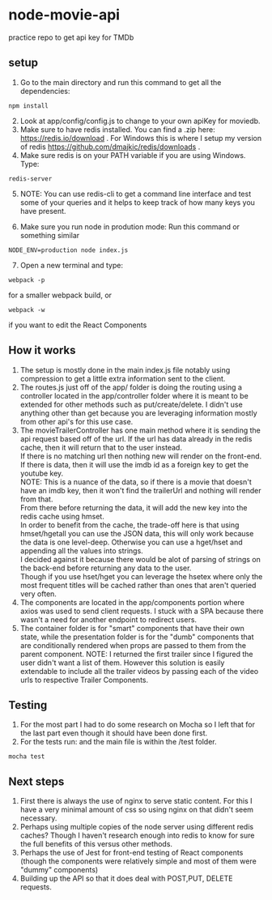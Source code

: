 # node-movie-api
practice repo to get api key for TMDb

## setup

1) Go to the main directory and run this command to get all the dependencies:
```
npm install
```
2) Look at app/config/config.js to change to your own apiKey for moviedb.
3) Make sure to have redis installed. You can find a .zip here: https://redis.io/download . For Windows this is where I setup my version of redis https://github.com/dmajkic/redis/downloads .
4) Make sure redis is on your PATH variable if you are using Windows. Type:
```
redis-server
```
5) NOTE: You can use redis-cli to get a command line interface and test some of your queries and it helps to keep track of how many keys you have present.

6) Make sure you run node in prodution mode: Run this command or something similar
```
NODE_ENV=production node index.js
```
7) Open a new terminal and type:
```
webpack -p
```
for a smaller webpack build, or
```
webpack -w
```
if you want to edit the React Components

## How it works
1) The setup is mostly done in the main index.js file notably using compression to get a little extra information sent to the client.
2) The routes.js just off of the app/ folder is doing the routing using a controller located in the app/controller folder where it is meant to be extended for other methods such as put/create/delete. 
I didn't use anything other than get because you are leveraging information mostly from other api's for this use case.
3) The movieTrailerController has one main method where it is sending the api request based off of the url.
If the url has data already in the redis cache, then it will return that to the user instead. </br>
If there is no matching url then nothing new will render on the front-end. </br>
If there is data, then it will use the imdb id as a foreign key to get the youtube key. </br>
NOTE: This is a nuance of the data, so if there is a movie that doesn't have an imdb key, then it won't find the trailerUrl and nothing will render from that. </br>
From there before returning the data, it will add the new key into the redis cache using hmset. </br>
In order to benefit from the cache, the trade-off here is that using hmset/hgetall you can use the JSON data, this will only work because the data is one level-deep. Otherwise you can use a hget/hset and appending all the values into strings. </br>
I decided against it because there would be alot of parsing of strings on the back-end before returning any data to the user. </br>
Though if you use hset/hget you can leverage the hsetex where only the most frequent titles will be cached rather than ones that aren't queried very often. </br>
4) The components are located in the app/components portion where axios was used to send client requests. I stuck with a SPA because there wasn't a need for another endpoint to redirect users. 
5) The container folder is for "smart" components that have their own state, while the presentation folder is for the "dumb" components that are conditionally rendered when props are passed to them from the parent component.
NOTE:
I returned the first trailer since I figured the user didn't want a list of them. However this solution is easily extendable to include all the trailer videos by passing each of the video urls to respective Trailer Components.

## Testing
1) For the most part I had to do some research on Mocha so I left that for the last part even though it should have been done first.
2) For the tests run: and the main file is within the /test folder.
```
mocha test
```
## Next steps
1) First there is always the use of nginx to serve static content. For this I have a very minimal amount of css so using nginx on that didn't seem necessary.
2) Perhaps using multiple copies of the node server using different redis caches? Though I haven't research enough into redis to know for sure the full benefits of this versus other methods.
3) Perhaps the use of Jest for front-end testing of React components (though the components were relatively simple and most of them were "dummy" components)
4) Building up the API so that it does deal with POST,PUT, DELETE requests.


